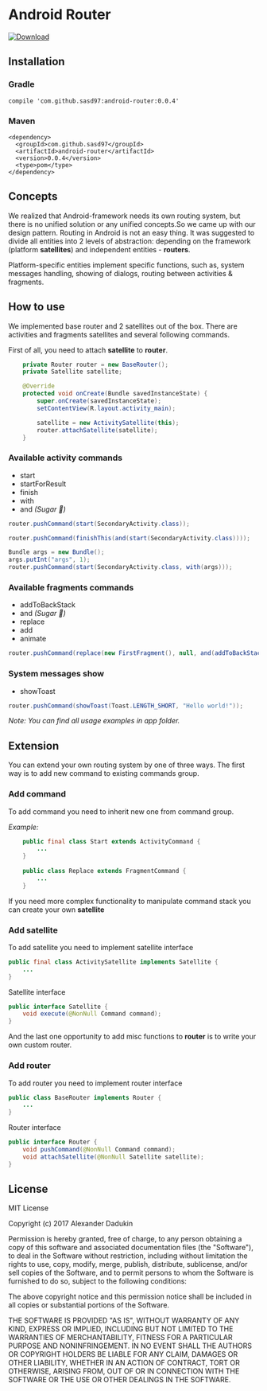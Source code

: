 # Android Router

 [ ![Download](https://api.bintray.com/packages/st235/android-router/android-router/images/download.svg?version=0.0.2) ](https://bintray.com/st235/android-router/android-router/0.0.2/link)

## Installation

### Gradle
```
compile 'com.github.sasd97:android-router:0.0.4'
```

### Maven
```
<dependency>
  <groupId>com.github.sasd97</groupId>
  <artifactId>android-router</artifactId>
  <version>0.0.4</version>
  <type>pom</type>
</dependency>
```

## Concepts

We realized that Android-framework needs its own routing system, but there is
no unified solution or any unified concepts.So we came up with our design pattern.
Routing in Android is not an easy thing. It was suggested to divide all entities into
2 levels of abstraction: depending on the framework (platform **satellites**) and independent entities - **routers**.

Platform-specific entities implement specific functions, such as, 
system messages handling, showing of dialogs, routing between activities & fragments.


## How to use

We implemented base router and 2 satellites out of the box. 
There are activities and fragments satellites and several following commands.

First of all, you need to attach **satellite** to **router**.

```java
    private Router router = new BaseRouter();
    private Satellite satellite;

    @Override
    protected void onCreate(Bundle savedInstanceState) {
        super.onCreate(savedInstanceState);
        setContentView(R.layout.activity_main);

        satellite = new ActivitySatellite(this);
        router.attachSatellite(satellite);
    }
```

### Available activity commands
- start
- startForResult
- finish
- with
- and _(Sugar :candy:)_

```java
router.pushCommand(start(SecondaryActivity.class));
```

```java
router.pushCommand(finishThis(and(start(SecondaryActivity.class))));
```

```java
Bundle args = new Bundle();
args.putInt("args", 1);
router.pushCommand(start(SecondaryActivity.class, with(args)));
```


### Available fragments commands
- addToBackStack
- and _(Sugar :candy:)_
- replace
- add
- animate

```java
router.pushCommand(replace(new FirstFragment(), null, and(addToBackStack(null))));
```

### System messages show
- showToast

```java
router.pushCommand(showToast(Toast.LENGTH_SHORT, "Hello world!"));
```

_Note: You can find all usage examples in app folder._

## Extension

You can extend your own routing system by one of three ways.
The first way is to add new command to existing commands group.

### Add command
To add command you need to inherit new one from command group.

_Example:_
```java
    public final class Start extends ActivityCommand {
        ...
    }
    
    public class Replace extends FragmentCommand {
        ...
    }
```

If you need more complex functionality to manipulate command stack 
you can create your own __satellite__

### Add satellite
To add satellite you need to implement satellite interface

```java
public final class ActivitySatellite implements Satellite {
    ...
}
```

Satellite interface

```java
public interface Satellite {
    void execute(@NonNull Command command);
}
```

And the last one opportunity to add misc functions to **router** is to write your own custom router.
 
### Add router

 To add router you need to implement router interface
 
```java
public class BaseRouter implements Router {
    ...
}
```
 
 Router interface
 
```java
public interface Router {
    void pushCommand(@NonNull Command command);
    void attachSatellite(@NonNull Satellite satellite);
}
```

## License

MIT License

Copyright (c) 2017 Alexander Dadukin

Permission is hereby granted, free of charge, to any person obtaining a copy
of this software and associated documentation files (the "Software"), to deal
in the Software without restriction, including without limitation the rights
to use, copy, modify, merge, publish, distribute, sublicense, and/or sell
copies of the Software, and to permit persons to whom the Software is
furnished to do so, subject to the following conditions:

The above copyright notice and this permission notice shall be included in all
copies or substantial portions of the Software.

THE SOFTWARE IS PROVIDED "AS IS", WITHOUT WARRANTY OF ANY KIND, EXPRESS OR
IMPLIED, INCLUDING BUT NOT LIMITED TO THE WARRANTIES OF MERCHANTABILITY,
FITNESS FOR A PARTICULAR PURPOSE AND NONINFRINGEMENT. IN NO EVENT SHALL THE
AUTHORS OR COPYRIGHT HOLDERS BE LIABLE FOR ANY CLAIM, DAMAGES OR OTHER
LIABILITY, WHETHER IN AN ACTION OF CONTRACT, TORT OR OTHERWISE, ARISING FROM,
OUT OF OR IN CONNECTION WITH THE SOFTWARE OR THE USE OR OTHER DEALINGS IN THE
SOFTWARE.

